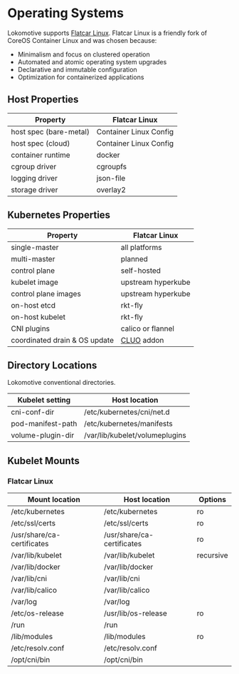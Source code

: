 # Operating Systems

Lokomotive supports [Flatcar Linux](https://www.flatcar-linux.org/). Flatcar Linux is a friendly fork of CoreOS Container Linux and was chosen because:

* Minimalism and focus on clustered operation
* Automated and atomic operating system upgrades
* Declarative and immutable configuration
* Optimization for containerized applications


## Host Properties

| Property          | Flatcar Linux |
|-------------------|-----------------|
| host spec (bare-metal) | Container Linux Config |
| host spec (cloud)      | Container Linux Config |
| container runtime | docker    |
| cgroup driver     | cgroupfs  |
| logging driver    | json-file |
| storage driver    | overlay2  |

## Kubernetes Properties

| Property          | Flatcar Linux |
|-------------------|-----------------|
| single-master     | all platforms |
| multi-master      | planned |
| control plane     | self-hosted   |
| kubelet image     | upstream hyperkube |
| control plane images | upstream hyperkube |
| on-host etcd      | rkt-fly   |
| on-host kubelet   | rkt-fly   |
| CNI plugins       | calico or flannel |
| coordinated drain & OS update | [CLUO](https://github.com/coreos/flatcar-linux-update-operator) addon |

## Directory Locations

Lokomotive conventional directories.

| Kubelet setting   | Host location                  |
|-------------------|--------------------------------|
| cni-conf-dir      | /etc/kubernetes/cni/net.d      |
| pod-manifest-path | /etc/kubernetes/manifests      |
| volume-plugin-dir | /var/lib/kubelet/volumeplugins |

## Kubelet Mounts

### Flatcar Linux

| Mount location    | Host location     | Options |
|-------------------|-------------------|---------|
| /etc/kubernetes   | /etc/kubernetes   | ro |
| /etc/ssl/certs    | /etc/ssl/certs    | ro |
| /usr/share/ca-certificates | /usr/share/ca-certificates | ro |
| /var/lib/kubelet  | /var/lib/kubelet  | recursive |
| /var/lib/docker   | /var/lib/docker   | |
| /var/lib/cni      | /var/lib/cni      | |
| /var/lib/calico   | /var/lib/calico   | |
| /var/log          | /var/log          | |
| /etc/os-release   | /usr/lib/os-release | ro |
| /run              | /run |            |
| /lib/modules      | /lib/modules | ro |
| /etc/resolv.conf  | /etc/resolv.conf  | |
| /opt/cni/bin      | /opt/cni/bin      | |
